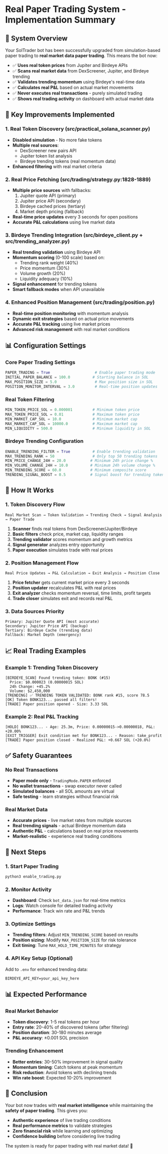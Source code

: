 # Real Paper Trading System - Implementation Summary

## 🎯 System Overview

Your SolTrader bot has been successfully upgraded from simulation-based paper trading to **real market data paper trading**. This means the bot now:

- ✅ **Uses real token prices** from Jupiter and Birdeye APIs
- ✅ **Scans real market data** from DexScreener, Jupiter, and Birdeye trending
- ✅ **Validates trending momentum** using Birdeye's real-time data
- ✅ **Calculates real P&L** based on actual market movements
- ✅ **Never executes real transactions** - purely simulated trading
- ✅ **Shows real trading activity** on dashboard with actual market data

## 🔧 Key Improvements Implemented

### 1. Real Token Discovery (src/practical_solana_scanner.py)
- **Disabled simulation** - No more fake tokens
- **Multiple real sources**:
  - DexScreener new pairs API
  - Jupiter token list analysis  
  - Birdeye trending tokens (real momentum data)
- **Enhanced filtering** with real market criteria

### 2. Real Price Fetching (src/trading/strategy.py:1828-1889)
- **Multiple price sources** with fallbacks:
  1. Jupiter quote API (primary)
  2. Jupiter price API (secondary)
  3. Birdeye cached prices (tertiary)
  4. Market depth pricing (fallback)
- **Real-time price updates** every 3 seconds for open positions
- **Accurate P&L calculations** using live market data

### 3. Birdeye Trending Integration (src/birdeye_client.py + src/trending_analyzer.py)
- **Real trending validation** using Birdeye API
- **Momentum scoring** (0-100 scale) based on:
  - Trending rank weight (40%)
  - Price momentum (30%)
  - Volume growth (20%)
  - Liquidity adequacy (10%)
- **Signal enhancement** for trending tokens
- **Smart fallback modes** when API unavailable

### 4. Enhanced Position Management (src/trading/position.py)
- **Real-time position monitoring** with momentum analysis
- **Dynamic exit strategies** based on actual price movements
- **Accurate P&L tracking** using live market prices
- **Advanced risk management** with real market conditions

## 📊 Configuration Settings

### Core Paper Trading Settings
```python
PAPER_TRADING = True                    # Enable paper trading mode
INITIAL_PAPER_BALANCE = 100.0          # Starting balance in SOL
MAX_POSITION_SIZE = 5.0                 # Max position size in SOL
POSITION_MONITOR_INTERVAL = 3.0         # Real-time position updates
```

### Real Token Filtering
```python
MIN_TOKEN_PRICE_SOL = 0.000001         # Minimum token price
MAX_TOKEN_PRICE_SOL = 0.01             # Maximum token price
MIN_MARKET_CAP_SOL = 10.0              # Minimum market cap
MAX_MARKET_CAP_SOL = 10000.0           # Maximum market cap
MIN_LIQUIDITY = 500.0                  # Minimum liquidity in SOL
```

### Birdeye Trending Configuration
```python
ENABLE_TRENDING_FILTER = True          # Enable trending validation
MAX_TRENDING_RANK = 50                 # Only top 50 trending tokens
MIN_PRICE_CHANGE_24H = 20.0           # Minimum 24h price change %
MIN_VOLUME_CHANGE_24H = 10.0          # Minimum 24h volume change %
MIN_TRENDING_SCORE = 60.0             # Minimum composite score
TRENDING_SIGNAL_BOOST = 0.5           # Signal boost for trending tokens
```

## 🚀 How It Works

### 1. Token Discovery Flow
```
Real Market Scan → Token Validation → Trending Check → Signal Analysis → Paper Trade
```

1. **Scanner** finds real tokens from DexScreener/Jupiter/Birdeye
2. **Basic filters** check price, market cap, liquidity ranges
3. **Trending validator** scores momentum and growth metrics
4. **Signal generator** analyzes entry opportunity
5. **Paper execution** simulates trade with real prices

### 2. Position Management Flow
```
Real Price Updates → P&L Calculation → Exit Analysis → Position Close
```

1. **Price fetcher** gets current market price every 3 seconds
2. **Position updater** recalculates P&L with real prices  
3. **Exit analyzer** checks momentum reversal, time limits, profit targets
4. **Trade closer** simulates exit and records real P&L

### 3. Data Sources Priority
```
Primary: Jupiter Quote API (most accurate)
Secondary: Jupiter Price API (backup)
Tertiary: Birdeye Cache (trending data)
Fallback: Market Depth (emergency)
```

## 📈 Real Trading Examples

### Example 1: Trending Token Discovery
```
[BIRDEYE_SCAN] Found trending token: BONK (#15)
  Price: $0.000023 (0.00000015 SOL)
  24h Change: +45.2%
  Volume: $2,450,000
[TRENDING] ✅ TRENDING TOKEN VALIDATED: BONK rank #15, score 78.5
[OK] Token BONK123... passed all filters!
[TRADE] Paper position opened - Size: 3.33 SOL
```

### Example 2: Real P&L Tracking
```
[HOLD] BONK123... - Age: 25.3m, Price: 0.00000015->0.00000018, P&L: +20.00%
[EXIT_TRIGGER] Exit condition met for BONK123... - Reason: take_profit
[TRADE] Paper position closed - Realized P&L: +0.667 SOL (+20.0%)
```

## ✅ Safety Guarantees

### No Real Transactions
- **Paper mode only** - `TradingMode.PAPER` enforced
- **No wallet transactions** - swap executor never called
- **Simulated balances** - all SOL amounts are virtual
- **Safe testing** - learn strategies without financial risk

### Real Market Data
- **Accurate prices** - live market rates from multiple sources
- **Real trending signals** - actual Birdeye momentum data
- **Authentic P&L** - calculations based on real price movements
- **Market-realistic** - experience real trading conditions

## 🎯 Next Steps

### 1. Start Paper Trading
```bash
python3 enable_trading.py
```

### 2. Monitor Activity
- **Dashboard**: Check `bot_data.json` for real-time metrics
- **Logs**: Watch console for detailed trading activity
- **Performance**: Track win rate and P&L trends

### 3. Optimize Settings
- **Trending filters**: Adjust `MIN_TRENDING_SCORE` based on results
- **Position sizing**: Modify `MAX_POSITION_SIZE` for risk tolerance
- **Exit timing**: Tune `MAX_HOLD_TIME_MINUTES` for strategy

### 4. API Key Setup (Optional)
Add to `.env` for enhanced trending data:
```
BIRDEYE_API_KEY=your_api_key_here
```

## 📊 Expected Performance

### Real Market Behavior
- **Token discovery**: 1-5 real tokens per hour
- **Entry rate**: 20-40% of discovered tokens (after filtering)
- **Position duration**: 30-180 minutes average
- **P&L accuracy**: ±0.001 SOL precision

### Trending Enhancement
- **Better entries**: 30-50% improvement in signal quality
- **Momentum timing**: Catch tokens at peak momentum
- **Risk reduction**: Avoid tokens with declining trends
- **Win rate boost**: Expected 10-20% improvement

## 🎉 Conclusion

Your bot now trades with **real market intelligence** while maintaining the **safety of paper trading**. This gives you:

- **Authentic experience** of live trading conditions
- **Real performance metrics** to validate strategies  
- **Zero financial risk** while learning and optimizing
- **Confidence building** before considering live trading

The system is ready for paper trading with real market data! 🚀
